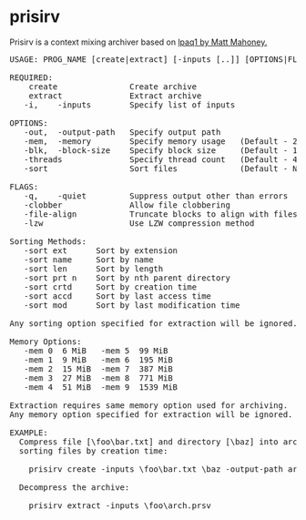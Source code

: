 # prisirv

Prisirv is a context mixing archiver based on [lpaq1 by Matt Mahoney.](http://mattmahoney.net/dc/#lpaq)

<pre>
USAGE: PROG_NAME [create|extract] [-inputs [..]] [OPTIONS|FLAGS]

REQUIRED: 
    create               Create archive
    extract              Extract archive
   -i,    -inputs        Specify list of inputs

OPTIONS:
   -out,  -output-path   Specify output path
   -mem,  -memory        Specify memory usage   (Default - 2 (15 MiB))
   -blk,  -block-size    Specify block size     (Default - 10 MiB)
   -threads              Specify thread count   (Default - 4)
   -sort                 Sort files             (Default - None)

FLAGS:
   -q,    -quiet         Suppress output other than errors
   -clobber              Allow file clobbering
   -file-align           Truncate blocks to align with files
   -lzw                  Use LZW compression method

Sorting Methods:
   -sort ext      Sort by extension
   -sort name     Sort by name
   -sort len      Sort by length
   -sort prt n    Sort by nth parent directory
   -sort crtd     Sort by creation time
   -sort accd     Sort by last access time
   -sort mod      Sort by last modification time

Any sorting option specified for extraction will be ignored.
  
Memory Options:
   -mem 0  6 MiB   -mem 5  99 MiB
   -mem 1  9 MiB   -mem 6  195 MiB
   -mem 2  15 MiB  -mem 7  387 MiB
   -mem 3  27 MiB  -mem 8  771 MiB
   -mem 4  51 MiB  -mem 9  1539 MiB

Extraction requires same memory option used for archiving.
Any memory option specified for extraction will be ignored.
  
EXAMPLE:
  Compress file [\foo\bar.txt] and directory [\baz] into archive [\foo\arch],
  sorting files by creation time:

    prisirv create -inputs \foo\bar.txt \baz -output-path arch -sort crtd

  Decompress the archive:

    prisirv extract -inputs \foo\arch.prsv
</pre>
